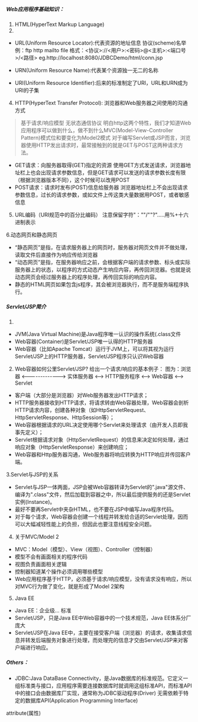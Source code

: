 ##### Web应用程序基础知识：
1. HTML(HyperText Markup Language)
2. 
- URL(Uniform Resource Locator):代表资源的地址信息
协议(scheme)名举例：ftp http mailto file
格式：<协议>://<用户>:<密码>@<主机>:<端口号>/<路径>
eg.http://localhost:8080/JDBCDemo/html/conn.jsp

- URN(Uniform Resource Name):代表某个资源独一无二的名称
- URI(Uniform Resource Identifier):后来的标准制定了URI，URL和URN成为URI的子集

4. HTTP(HyperText Transfer Protocol): 浏览器和Web服务器之间使用的沟通方式

> 基于请求/响应模型
> 无状态通信协议
明白http这两个特性，我们才知道Web应用程序可以做到什么，做不到什么MVC(Model-View-Controller Pattern)模式位和要变化为Model2模式
对于编写Servlet或JSP而言，浏览器使用HTTP发出请求时，最常接触到的就是GET与POST这两种请求方法。
- GET请求：向服务器取得(GET)指定的资源
使用GET方式发送请求，浏览器地址栏上也会出现请求参数信息，但是GET请求可以发送的请求参数长度有限（根据浏览器版本不同），这个时候可以改用POST
- POST请求：请求时发布(POST)信息给服务器
浏览器地址栏上不会出现请求参数信息，过长的请求参数，或如文件上传这类大量数据用POST，或者敏感信息

5. URL编码（URI规范中的百分比编码）
注意保留字符"：""/""?".....用%+十六进制表示

6.动态网页和静态网页
- “静态网页”是指，在请求服务器上的网页时，服务器对网页文件并不做处理，读取文件后直接作为响应传给浏览器
- “动态网页”是指，在服务器响应之前，会根据客户端的请求参数、标头或实际服务器上的状态，以程序的方式动态产生响应内容，再传回浏览器。也就是说动态网页会经过服务器上的程序处理，再传回实际的响应内容。
- 静态的HTML网页如果包含js程序，其会被浏览器执行，而不是服务端程序执行。

##### Servlet/JSP简介
1. 
- JVM(Java Virtual Machine)是Java程序唯一认识的操作系统(.class文件
- Web容器(Container)是Servlet/JSP唯一认得的HTTP服务器
- Web容器（比如Apache Tomcat）运行于JVM上，可以将其视为运行Servlet/JSP上的HTTP服务器，Servlet/JSP程序只认识Web容器
2. Web容器如何公里Servlet/JSP? 给出一个请求/响应的基本例子：
图为：浏览器 <-------------> 实体服务器 <--> HTTP服务程序 <--> Web容器 <--> Servlet
- 客户端（大部分是浏览器）对Web服务器发出HTTP请求；
- HTTP服务器接收到HTTP请求，将请求转由Web容器处理，Web容器会剖析HTTP请求内容，创建各种对象（如HttpServletRequest、HttpServletResponse、HttpSession等）；
- Web容器根据请求的URL决定使用哪个Servlet来处理请求（由开发人员即我事先定义）；
- Servlet根据请求对象（HttpServletRequest）的信息来决定如何处理，通过响应对象（HttpServletResponse）来创建响应；
- Web容器和Http服务器沟通，Web服务器将响应转换为HTTP响应并传回客户端。

3.Servlet与JSP的关系
- Servlet与JSP一体两面，JSP会被Web容器转译为Servlet的".java"源文件、编译为".class"文件，然后加载到容器之中，所以最后提供服务的还是Servlet实例(Instance)。
- 最好不要再Servlet中夹杂HTML，也不要在JSP中编写Java程序代码。
- 对于每个请求，Web容器会创建一个线程并转发给合适的Servlet处理，因而可以大幅减轻性能上的负担，但因此也要注意线程安全问题。

4. 关于MVC/Model 2
- MVC：Model（模型）、View（视图）、Controller（控制器）
- 模型不会有画面相关的程序代码
- 视图负责画面相关逻辑
- 控制器知道某个操作必须调用哪些模型
- Web应用程序基于HTTP，必须基于请求/响应模型，没有请求没有响应，所以对MVC行为做了变化，就是形成了Model 2架构

5. Java EE
- Java EE：企业级...  标准
- Servlet/JSP，只是Java EE中Web容器中的一个技术规范，Java EE体系分厂庞大
- Servlet/JSP在Java EE中，主要在接受客户端（浏览器）的请求，收集请求信息并转发后端服务对象进行处理，而处理完的信息才交由Servlet/JSP来对客户端进行响应。

##### Others：

- JDBC:Java DataBase Connectivity，是Java数据库的标准规范。它定义一组标准类与接口，应用程序需要连接数据库时就调用这组标准API，而标准API中的接口会由数据库厂实现，通常称为JDBC驱动程序(Driver)
  无需依赖于特定的数据库API(Application Programming Interface)

attribute(属性)
























